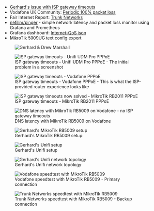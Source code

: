 - [Gerhard's issue with ISP gateway timeouts](https://tangible-halibut-598.notion.site/Gerhard-s-issue-with-ISP-gateway-timeouts-d426ae31a9504a68b954259249b81458)
- Vodafone UK Community: [Periodic 100% packet loss](https://forum.vodafone.co.uk/t5/Broadband-connection/Periodic-100-packet-loss/td-p/2695379)
- Fair Internet Report: [Trunk Networks](https://fairinternetreport.com/Trunk-Networks)
- [nefilim/pinger](https://github.com/nefilim/pinger) - simple network latency and packet loss monitor using Grafana and Prometheus
- Grafana dashboard: [Internet-QoS.json](https://changelog-assets.s3.amazonaws.com/shipit/35/Internet-QoS-1641798106989.json)
- [MikroTik 5009UG text config export](https://changelog-assets.s3.amazonaws.com/shipit/35/mikrotik-rb5009-config-export.txt)

<figure class="richtext-figure richtext-figure--full">
  <img src="https://changelog-assets.s3.amazonaws.com/shipit/shipit-35--drew-marshall.jpg" alt="Gerhard & Drew Marshall" loading="lazy">
</figure>

<figure class="richtext-figure richtext-figure--full">
  <img src="https://changelog-assets.s3.amazonaws.com/shipit/35/vodafone-udmpro-pppoe.png" alt="ISP gateway timeouts - Unifi UDM Pro PPPoE" loading="lazy">
  <figcaption><span>ISP gateway timeouts - Unifi UDM Pro PPPoE - The initial problem in a screenshot</span></figcaption> 
</figure>

<figure class="richtext-figure richtext-figure--full">
  <img src="https://changelog-assets.s3.amazonaws.com/shipit/35/vodafone-router-pppoe.png" alt="ISP gateway timeouts - Vodafone PPPoE" loading="lazy">
  <figcaption><span>ISP gateway timeouts - Vodafone PPPoE - This is what the ISP-provided router experience looks like</span></figcaption> 
</figure>

<figure class="richtext-figure richtext-figure--full">
  <img src="https://changelog-assets.s3.amazonaws.com/shipit/35/vodafone-rb2011-pppoe.png" alt="ISP gateway timeouts now solved - MikroTik RB2011 PPPoE" loading="lazy">
  <figcaption><span>ISP gateway timeouts - MikroTik RB2011 PPPoE</span></figcaption> 
</figure>

<figure class="richtext-figure richtext-figure--full">
  <img src="https://changelog-assets.s3.amazonaws.com/shipit/35/vodafone-rb5009-pppoe.png" alt="DNS latency with MikroTik RB5009 on Vodafone - no ISP gateway timeouts" loading="lazy">
  <figcaption><span>DNS latency with MikroTik RB5009 on Vodafone</span></figcaption> 
</figure>

<figure class="richtext-figure richtext-figure--full">
  <img src="https://changelog-assets.s3.amazonaws.com/shipit/35/MikroTik-RB5009UG-2021.11.19.jpg" alt="Gerhard's MikroTik RB5009 setup" loading="lazy">
  <figcaption><span>Gerhard's MikroTik RB5009 setup</span></figcaption> 
</figure>

<figure class="richtext-figure richtext-figure--full">
  <img src="https://changelog-assets.s3.amazonaws.com/shipit/35/Unifi-UDMPro-2021.09.04.jpg" alt="Gerhard's Unifi setup" loading="lazy">
  <figcaption><span>Gerhard's Unifi setup</span></figcaption> 
</figure>

<figure class="richtext-figure richtext-figure--full">
  <img src="https://changelog-assets.s3.amazonaws.com/shipit/35/unifi-network-topology-2021-10.png" alt="Gerhard's Unifi network topology" loading="lazy">
  <figcaption><span>Gerhard's Unifi network topology</span></figcaption> 
</figure>

<figure class="richtext-figure richtext-figure--full">
  <img src="https://changelog-assets.s3.amazonaws.com/shipit/35/vodafone-rb5009-speedtest.png" alt="Vodafone speedtest with MikroTik RB5009" loading="lazy">
  <figcaption><span>Vodafone speedtest with MikroTik RB5009 - Primary connection</span></figcaption> 
</figure>

<figure class="richtext-figure richtext-figure--full">
  <img src="https://changelog-assets.s3.amazonaws.com/shipit/35/trunk-rb5009-speedtest.png" alt="Trunk Networks speedtest with MikroTik RB5009" loading="lazy">
  <figcaption><span>Trunk Networks speedtest with MikroTik RB5009 - Backup connection</span></figcaption> 
</figure>
